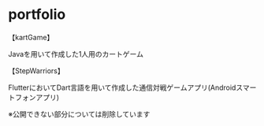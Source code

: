 # portfolio

【kartGame】

Javaを用いて作成した1人用のカートゲーム


【StepWarriors】

FlutterにおいてDart言語を用いて作成した通信対戦ゲームアプリ(Androidスマートフォンアプリ)

※公開できない部分については削除しています
